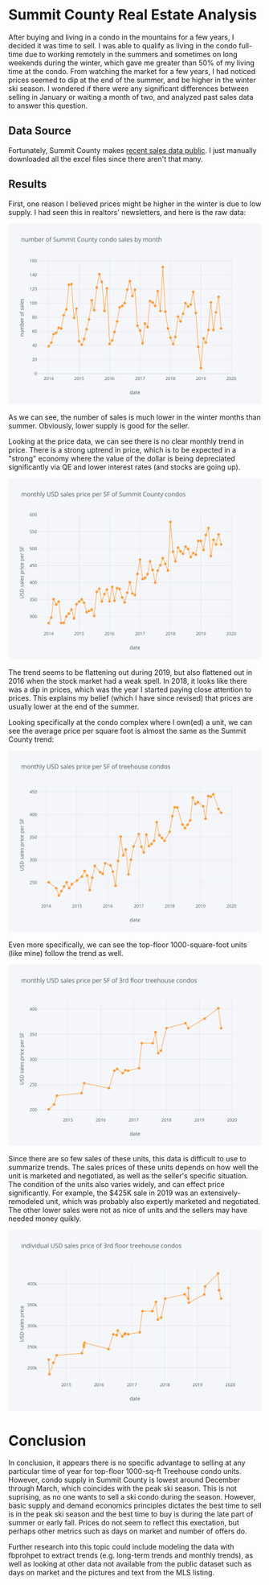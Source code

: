 # Summit County Real Estate Analysis
After buying and living in a condo in the mountains for a few years, I decided it was time to sell.  I was able to qualify as living in the condo full-time due to working remotely in the summers and sometimes on long weekends during the winter, which gave me greater than 50% of my living time at the condo.  From watching the market for a few years, I had noticed prices seemed to dip at the end of the summer, and be higher in the winter ski season.  I wondered if there were any significant differences between selling in January or waiting a month of two, and analyzed past sales data to answer this question.

## Data Source
Fortunately, Summit County makes [recent sales data public](http://www.co.summit.co.us/389/Sales-Reports).  I just manually downloaded all the excel files since there aren't that many.

## Results
First, one reason I believed prices might be higher in the winter is due to low supply.  I had seen this in realtors' newsletters, and here is the raw data:

![condo sales counts per month](images/summit_co_condo_number_of_sales.png)

As we can see, the number of sales is much lower in the winter months than summer.  Obviously, lower supply is good for the seller.

Looking at the price data, we can see there is no clear monthly trend in price.  There is a strong uptrend in price, which is to be expected in a "strong" economy where the value of the dollar is being depreciated significantly via QE and lower interest rates (and stocks are going up).

![condo prices per SF](images/summit_co_condo_price_per_sf.png)

The trend seems to be flattening out during 2019, but also flattened out in 2016 when the stock market had a weak spell.  In 2018, it looks like there was a dip in prices, which was the year I started paying close attention to prices.  This explains my belief (which I have since revised) that prices are usually lower at the end of the summer.

Looking specifically at the condo complex where I own(ed) a unit, we can see the average price per square foot is almost the same as the Summit County trend:

![treehouse prices per sf](images/treehouse_price_per_sf.png)

Even more specifically, we can see the top-floor 1000-square-foot units (like mine) follow the trend as well.

![treehouse 3nd floor prices per sf](images/3rd_floor_unit_sales_per_sf.png)

Since there are so few sales of these units, this data is difficult to use to summarize trends.  The sales prices of these units depends on how well the unit is marketed and negotiated, as well as the seller's specific situation.  The condition of the units also varies widely, and can effect price significantly. For example, the $425K sale in 2019 was an extensively-remodeled unit, which was probably also expertly marketed and negotiated.  The other lower sales were not as nice of units and the sellers may have needed money quikly.

![treehouse 3nd floor prices per sf](images/3rd_floor_unit_sales.png)

# Conclusion
In conclusion, it appears there is no specific advantage to selling at any particular time of year for top-floor 1000-sq-ft Treehouse condo units.  However, condo supply in Summit County is lowest around December through March, which coincides with the peak ski season.  This is not suprising, as no one wants to sell a ski condo during the season.  However, basic supply and demand economics principles dictates the best time to sell is in the peak ski season and the best time to buy is during the late part of summer or early fall.  Prices do not seem to reflect this exectation, but perhaps other metrics such as days on market and number of offers do.

Further research into this topic could include modeling the data with fbprohpet to extract trends (e.g. long-term trends and monthly trends), as well as looking at other data not available from the public dataset such as days on market and the pictures and text from the MLS listing.